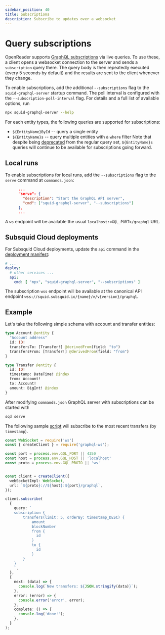 ```yaml
---
sidebar_position: 40
title: Subscriptions
description: Subscribe to updates over a websocket
---
```


# Query subscriptions

OpenReader supports [GraphQL subscriptions](https://www.apollographql.com/docs/react/data/subscriptions/) via live queries. To use these, a client opens a websocket connection to the server and sends a `subscription` query there. The query body is then repeatedly executed (every 5 seconds by default) and the results are sent to the client whenever they change.

To enable subscriptions, add the additional `--subscriptions` flag to the `squid-graphql-server` startup command. The poll interval is configured with the `--subscription-poll-interval` flag. For details and a full list of available options, run
```bash
npx squid-graphql-server --help
```

For each entity types, the following queries are supported for subscriptions:
- `${EntityName}ById` -- query a single entity
- `${EntityName}s` -- query multiple entities with a `where` filter
Note that despite being [deprecated](/sdk/reference/graphql-server/overview/#supported-queries) from the regular query set, `${EntityName}s` queries will continue to be available for subscriptions going forward.

## Local runs

To enable subscriptions for local runs, add the `--subscriptions` flag to the `serve` command at `commands.json`:
```json title="commands.json"
      ...
      "serve": {
        "description": "Start the GraphQL API server",
        "cmd": ["squid-graphql-server", "--subscriptions"]
      },
      ...
```
A `ws` endpoint will be available the usual `localhost:<GQL_PORT>/graphql` URL.

## Subsquid Cloud deployments

For Subsquid Cloud deployments, update the `api` command in the [deployment manifest](/cloud/reference/manifest/#deploy):

```yaml title="squid.yaml"
# ...
deploy:
  # other services ...
  api:
    cmd: [ "npx", "squid-graphql-server", "--subscriptions" ]
```
The subscription `wss` endpoint will be available at the canonical API endpoint `wss://squid.subsquid.io/{name}/v/v{version}/graphql`.

## Example

Let's take the following simple schema with account and transfer entities:

```graphql file=schema.graphql
type Account @entity {
  "Account address"
  id: ID!
  transfersTo: [Transfer!] @derivedFrom(field: "to")
  transfersFrom: [Transfer!] @derivedFrom(field: "from")
}

type Transfer @entity {
  id: ID!
  timestamp: DateTime! @index
  from: Account!
  to: Account!
  amount: BigInt! @index
}
```

After modifying `commands.json` GraphQL server with subscriptions can be started with
```bash
sqd serve
```

The following sample [script](https://github.com/subsquid/squid-substrate-template/blob/main/scripts/sub-client.js) will subscribe to the most recent transfers (by `timestamp`).

```typescript
const WebSocket = require('ws')
const { createClient } = require('graphql-ws');

const port = process.env.GQL_PORT || 4350
const host = process.env.GQL_HOST || 'localhost'
const proto = process.env.GQL_PROTO || 'ws'


const client = createClient({
  webSocketImpl: WebSocket,
  url: `${proto}://${host}:${port}/graphql`,
});

client.subscribe(
  {
    query: `
    subscription {
        transfers(limit: 5, orderBy: timestamp_DESC) {
            amount
            blockNumber
            from {
              id
            }
            to {
              id
            }
        }
    }  
    `,
  },
  {
    next: (data) => {
      console.log(`New transfers: ${JSON.stringify(data)}`);
    },
    error: (error) => {
      console.error('error', error);
    },
    complete: () => {
      console.log('done!');
    },
  }
);
```
